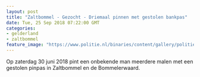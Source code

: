 ```yaml
---
layout: post
title: "Zaltbommel - Gezocht - Driemaal pinnen met gestolen bankpas"
date: Tue, 25 Sep 2018 07:22:00 GMT
categories: 
- gelderland 
- zaltbommel 
feature_image: "https://www.politie.nl/binaries/content/gallery/politie/gezocht/verdachten/2018/september/02-on/2018330171-1.jpg"
---
```


Op zaterdag 30 juni 2018 pint een onbekende man meerdere malen met een gestolen pinpas in Zaltbommel en de Bommelerwaard.
